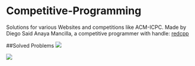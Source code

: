 # Competitive-Programming

Solutions for various Websites and competitions like ACM-ICPC.
Made by Diego Said Anaya Mancilla, a competitive programmer with handle: [redcpp](http://codeforces.com/profile/redcpp)

##Solved Problems
<img src="https://projecteuler.net/profile/redcpp.png">

<img src="https://img.shields.io/badge/CodeForces-109-blue.svg">
